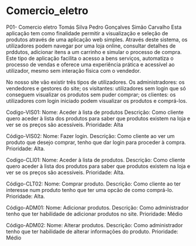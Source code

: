 # Comercio_eletro
P01- Comercio eletro
Tomás Silva
Pedro Gonçalves
Simão Carvalho
Esta aplicação tem como finalidade permitir a visualização e seleção de produtos através de uma aplicação web simples.
Através deste sistema, os utilizadores podem navegar por uma loja online, consultar detalhes de prddutos, adicionar itens a um carrinho e simular o processo de compra.
Este tipo de aplicação facilita o acesso a bens serviços, automatiza o processo de vendas e oferece uma experiência prática e acessível ao utilizador, mesmo sem interação física com o vendedor.

No nosso site vão existir três tipos de utilizadores. Os administradores: os vendedores e gestores do site; os visitantes: utilizadores sem login que só conseguem visualizar os produtos sem puder comprar; os clientes: os utilizadores com login iniciado podem visualizar os produtos e comprá-los.

Codigo-VIS01:
Nome: Aceder à lista de produtos 
Descrição: Como cliente quero aceder à lista dos produtos para saber que produtos existem na loja e ver se os preços são acessíveis.
Prioridade: Alta
 

Código-VIS02:
Nome: Fazer login.
Descrição: Como cliente ao ver um produto que desejo comprar, tenho que dar login para proceder à compra.
Prioridade: Alta.

Codigo-CLI01:
Nome: Aceder à lista de produtos.
Descrição: Como cliente quero aceder à lista dos produtos para saber que produtos existem na loja e ver se os preços são acessíveis.
Prioridade: Alta.

Código-CLT02:
Nome: Comprar produto.
Descrição: Como cliente ao ter interesse num produto tenho que ter uma opcão de como comprá-lo.
Prioridade: Alta.

Código-ADM01:
Nome: Adicionar produtos.
Descrição: Como administrador tenho que ter habilidade de adicionar produtos no site.
Prioridade: Médio

Código-ADM02:
Nome: Alterar produtos.
Descrição: Como administrador tenho que ter habilidade de alterar informações do produto.
Prioridade: Médio


